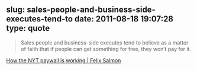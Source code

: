 slug: sales-people-and-business-side-executes-tend-to
date: 2011-08-18 19:07:28
type: quote
---

> Sales people and business-side executes tend to believe as a matter of faith that if people can get something for free, they won’t pay for it.

[How the NYT paywall is working | Felix Salmon](http://blogs.reuters.com/felix-salmon/2011/08/12/how-the-nyt-paywall-is-working/?dlvrit=60132)
